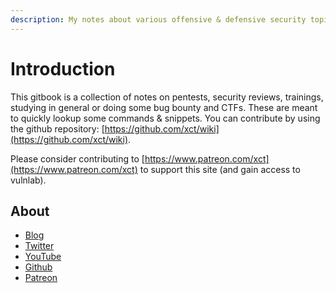 ```yaml
---
description: My notes about various offensive & defensive security topics
---
```


# Introduction

This gitbook is a collection of notes on pentests, security reviews, trainings, studying in general or doing  some bug bounty and CTFs. These are meant to quickly lookup some commands & snippets. You can contribute by using the github repository: [https://github.com/xct/wiki](https://github.com/xct/wiki).

Please consider contributing to [https://www.patreon.com/xct](https://www.patreon.com/xct) to support this site (and gain access to vulnlab).

## About

* [Blog](https://vulndev.io)
* [Twitter](https://twitter.com/xct\_de)
* [YouTube](https://www.youtube.com/xct\_de)
* [Github](https://github.com/xct)
* [Patreon](https://www.patreon.com/xct)
